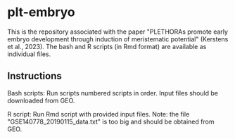 # plt-embryo
This is the repository associated with the paper "PLETHORAs promote early embryo development through induction of meristematic potential" (Kerstens et al., 2023). The bash and R scripts (in Rmd format) are available as individual files. 



## Instructions ##
Bash scripts: Run scripts numbered scripts in order. Input files should be downloaded from GEO.

R script: Run Rmd script with provided input files. Note: the file "GSE140778_20190115_data.txt" is too big and should be obtained from GEO. 
